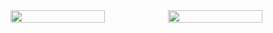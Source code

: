 <div style="display: flex; flex-direction: row; align-items: center;">
 <img  style="width: 60%;" src="https://github-readme-stats.vercel.app/api?username=rezishon&show_icons=true&title_color=fff&icon_color=79ff97&text_color=9f9f9f&bg_color=151515">
  <img style="width: 60%;" src="https://github-profile-summary-cards.vercel.app/api/cards/profile-details?username=Rezishon&theme=vue"/>
</div>
<!--
**Rezishon/Rezishon** is a ✨ _special_ ✨ repository because its `README.md` (this file) appears on your GitHub profile.

Here are some ideas to get you started:

- 🔭 I’m currently working on ...
- 🌱 I’m currently learning ...
- 👯 I’m looking to collaborate on ...
- 🤔 I’m looking for help with ...
- 💬 Ask me about ...
- 📫 How to reach me: ...
- 😄 Pronouns: ...
- ⚡ Fun fact: ...
-->
